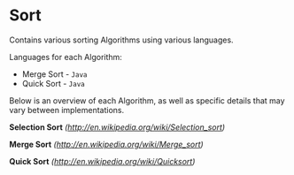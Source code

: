 Sort
====

Contains various sorting Algorithms using various languages.

Languages for each Algorithm:
 - Merge Sort - `Java`
 - Quick Sort - `Java`

Below is an overview of each Algorithm, as well as specific details that may vary between implementations.

**Selection Sort** *(http://en.wikipedia.org/wiki/Selection_sort)*

**Merge Sort** *(http://en.wikipedia.org/wiki/Merge_sort)*

**Quick Sort** *(http://en.wikipedia.org/wiki/Quicksort)*
